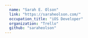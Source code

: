 ```yaml
---
  name: "Sarah E. Olson"
  link: "https://saraheolson.com/"
  occupation_title: "iOS Developer"
  organization: "Trello"
  github: "saraheolson"
---
```

